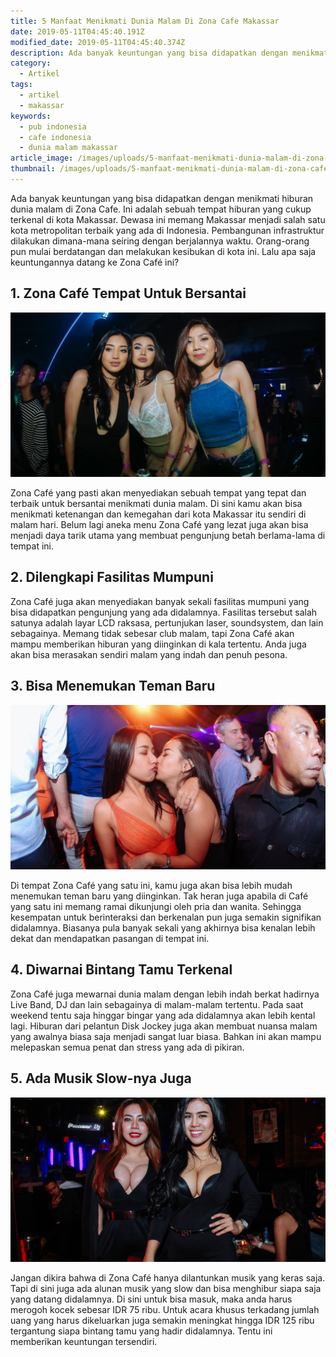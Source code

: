 ```yaml
---
title: 5 Manfaat Menikmati Dunia Malam Di Zona Cafe Makassar
date: 2019-05-11T04:45:40.191Z
modified_date: 2019-05-11T04:45:40.374Z
description: Ada banyak keuntungan yang bisa didapatkan dengan menikmati hiburan dunia malam di Zona Cafe. Ini adalah sebuah tempat hiburan yang cukup terkenal di Makassar.
category:
  - Artikel
tags:
  - artikel
  - makassar
keywords:
  - pub indonesia
  - cafe indonesia
  - dunia malam makassar
article_image: /images/uploads/5-manfaat-menikmati-dunia-malam-di-zona-cafe-3.jpg
thumbnail: /images/uploads/5-manfaat-menikmati-dunia-malam-di-zona-cafe-1-031.jpg
---
```

Ada banyak keuntungan yang bisa didapatkan dengan menikmati hiburan dunia malam di Zona Cafe. Ini adalah sebuah tempat hiburan yang cukup terkenal di kota Makassar. Dewasa ini memang Makassar menjadi salah satu kota metropolitan terbaik yang ada di Indonesia. Pembangunan infrastruktur dilakukan dimana-mana seiring dengan berjalannya waktu. Orang-orang pun mulai berdatangan dan melakukan kesibukan di kota ini. Lalu apa saja keuntungannya datang ke Zona Café ini?



## 1. Zona Café Tempat Untuk Bersantai 

![5 Manfaat Menikmati Dunia Malam Di Zona Cafe](/images/uploads/5-manfaat-menikmati-dunia-malam-di-zona-cafe-3.jpg)

Zona Café yang pasti akan menyediakan sebuah tempat yang tepat dan terbaik untuk bersantai menikmati dunia malam. Di sini kamu akan bisa menikmati ketenangan dan kemegahan dari kota Makassar itu sendiri di malam hari. Belum lagi aneka menu Zona Café yang lezat juga akan bisa menjadi daya tarik utama yang membuat pengunjung betah berlama-lama di tempat ini.



## 2. Dilengkapi Fasilitas Mumpuni

Zona Café juga akan menyediakan banyak sekali fasilitas mumpuni yang bisa didapatkan pengunjung yang ada didalamnya. Fasilitas tersebut salah satunya adalah layar LCD raksasa, pertunjukan laser, soundsystem, dan lain sebagainya. Memang tidak sebesar club malam, tapi Zona Café akan mampu memberikan hiburan yang diinginkan di kala tertentu. Anda juga akan bisa merasakan sendiri malam yang indah dan penuh pesona.



## 3. Bisa Menemukan Teman Baru

![5 Manfaat Menikmati Dunia Malam Di Zona Cafe](/images/uploads/5-manfaat-menikmati-dunia-malam-di-zona-cafe-2.jpg)

Di tempat Zona Café yang satu ini, kamu juga akan bisa lebih mudah menemukan teman baru yang diinginkan. Tak heran juga apabila di Café yang satu ini memang ramai dikunjungi oleh pria dan wanita. Sehingga kesempatan untuk berinteraksi dan berkenalan pun juga semakin signifikan didalamnya. Biasanya pula banyak sekali yang akhirnya bisa kenalan lebih dekat dan mendapatkan pasangan di tempat ini.



## 4. Diwarnai Bintang Tamu Terkenal

Zona Café juga mewarnai dunia malam dengan lebih indah berkat hadirnya Live Band, DJ dan lain sebagainya di malam-malam tertentu. Pada saat weekend tentu saja hinggar bingar yang ada didalamnya akan lebih kental lagi. Hiburan dari pelantun Disk Jockey juga akan membuat nuansa malam yang awalnya biasa saja menjadi sangat luar biasa. Bahkan ini akan mampu melepaskan semua penat dan stress yang ada di pikiran.



## 5. Ada Musik Slow-nya Juga

![5 Manfaat Menikmati Dunia Malam Di Zona Cafe](/images/uploads/5-manfaat-menikmati-dunia-malam-di-zona-cafe-1.jpg)

Jangan dikira bahwa di Zona Café hanya dilantunkan musik yang keras saja. Tapi di sini juga ada alunan musik yang slow dan bisa menghibur siapa saja yang datang didalamnya. Di sini untuk bisa masuk, maka anda harus merogoh kocek sebesar IDR 75 ribu. Untuk acara khusus terkadang jumlah uang yang harus dikeluarkan juga semakin meningkat hingga IDR 125 ribu tergantung siapa bintang tamu yang hadir didalamnya. Tentu ini memberikan keuntungan tersendiri.

